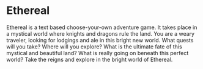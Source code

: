 # Ethereal
Ethereal is a text based choose-your-own adventure game.
It takes place in a mystical world where knights and dragons rule the land. 
You are a weary traveler, looking for lodgings and ale in this bright new world. 
What quests will you take? Where will you explore? What is the ultimate fate of this mystical and beautiful land? 
What is really going on beneath this perfect world? Take the reigns and explore in the bright world of Ethereal.
